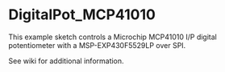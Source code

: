 # DigitalPot_MCP41010
  This example sketch controls a Microchip MCP41010 I/P digital potentiometer with a MSP-EXP430F5529LP over SPI.
  
  See wiki for additional information.
